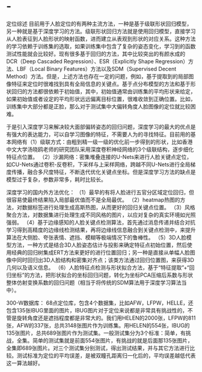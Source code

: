 # -
定位综述 目前用于人脸定位的有两种主流方法，一种是基于级联形状回归模型，另一种就是基于深度学习的方法。级联形状回归方法就是使用回归模型，直接学习从人脸表征到人脸形状的映射函数，进而建立从表观到形状的对应关系。这种方法的学习依赖于训练集的选取，如果训练集中包含了复杂的姿态变化，学习到的函数测试性能就会比较好。现有很多基于回归的方法，其中比较突出的有颜水成的DCR（Deep Cascaded Regression）、ESR（Explicitly Shape Regression）方法、LBF（Local Binary Features）方法以及SDM（Supervised Decent Method）方法。但是，上述方法也存在一定的问题，例如，基于提取到的局部图像特征来定位时很难找到具有全局信息的关键点。基于点分布模型的方法和基于形状回归的方法都很依赖于初始值，其中，初始值通常由训练集的平均形状来给定，如果初始值或者设定的平均形状远远偏离目标位置，很难收敛到正确位置。比如，训练集中大部分都是正脸，那么对于测试集中大偏转角度人脸图像的定位就比较困难。 

于是引入深度学习来解决较大面部偏转姿态的回归问题，深度学习的最大的优点是有强大的表达能力，可以自学习图像的特征，不需要人为的寻找特征。目前用的基本网络有（1）级联方式：由粗到精一级一级的优化前一步得到的形状，比如香港中文大学汤晓鸥老师的研究团队采用深度卷积神经网络的3个级联结构，逐步细化特征点位置。
（2）沙漏网络：密集堆叠连接的U-Nets来进行人脸关键点定位，如CU-Nets通过卷积-反卷积，下采样与上采样网络，跨越不同U-Nets进行全局梯度传播，融合多尺度特征，不断迭代优化关键点坐标。但是深度学习方法的缺点是模型过于复杂，参数非常多，耗时比较长。 

深度学习的国内外方法优化：
（1）最早的有将人脸进行五官分区域定位回归，但很容易使最终结果陷入局部最优值而不是全局最优。
（2）heatmap热图的方法，对数据标签进行处理生成高斯热图，从而更好的回归关键点位置。
（3）风格聚合方法，对数据集进行处理生成不同风格的图片，以应对复杂的真实环境如光照强弱。
（4）基于边缘感知的人脸关键点检测算法，首先通过消息传递并结合对抗学习得到高精度的边缘线检测结果，再将边缘线信息融合到关键点检测中，来提升算法在大侧脸、夸张表情、遮挡、模糊等极端情况下的鲁棒性。
（5）3D人脸模型方法，一种方式是结合3D人脸姿态估计与投影来确定特征点初始位置，然后使用经典的回归树集成ERT方法来更好的进行位置回归；另一种是直接从单幅人脸图像中同时回归出3D人脸结构和密集对齐点；该类方法通过回归位置图，来获得3D几何以及语义信息。
（6）人脸特征点检测与形状拟合方法，基于“特征提取”+“回归坐标”的方法，把形状拟合的坐标回归问题，转化为坐标PCA压缩后系数与形状整体仿射变换系数的回归问题（相当于将传统的SDM算法用于深度学习算法当中）。 
 
300-W数据库： 68点定位库，包含4个数据集，比如AFW，LFPW，HELLE，还包含135张IBUG里面的图片，IBUG图片对于定位来说都是非常具有挑战性的，不管是旋转角度还是遮挡程度都是非常大的。我们用HELEN的2000张，LFPW的811张，AFW的337张，总共3148张图片作为训练集。用HELEN的554张，IBUG的135张图片，总共689张图片作为测试集。一般测试集分为3个标准：简单，有挑战，全集。简单的测试集就是前面554张图片，有挑战的就是后面那135张图片，全集即689张图片。对三个测试集分别测试，得出测试结果，并与其它方法进行比较。测试标准为定位的平均误差，是被双瞳孔距离归一化后的，平均误差越低代表这一算法越好。
